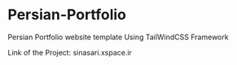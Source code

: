 # Persian-Portfolio
Persian Portfolio website template Using TailWindCSS Framework 

Link of the Project: sinasari.xspace.ir
